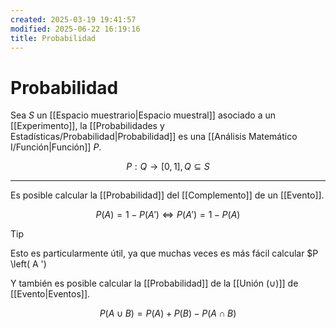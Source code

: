 ```yaml
---
created: 2025-03-19 19:41:57
modified: 2025-06-22 16:19:16
title: Probabilidad
---
```


# Probabilidad

Sea $S$ un [[Espacio muestrario|Espacio muestral]] asociado a un [[Experimento]], la [[Probabilidades y Estadísticas/Probabilidad|Probabilidad]] es una [[Análisis Matemático I/Función|Función]] $P$.

$$
P: Q \to [0, 1], Q \subseteq S
$$

---

Es posible calcular la [[Probabilidad]] del [[Complemento]] de un [[Evento]].

$$
P \left( A \right) = 1 - P \left( A' \right)
\Leftrightarrow
P \left( A' \right) = 1 - P \left( A \right)
$$

> [!tip]
> Esto es particularmente útil, ya que muchas veces es más fácil calcular $P \left( A ')

Y también es posible calcular la [[Probabilidad]] de la [[Unión (∪)]] de [[Evento|Eventos]].

$$
P \left( A \cup B \right) = P \left( A \right) + P \left( B \right) - P \left( A \cap B \right)
$$
